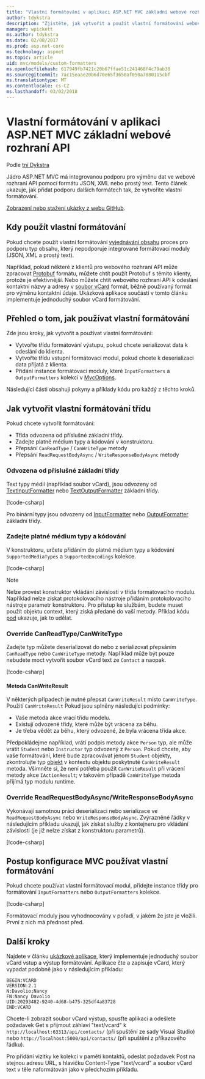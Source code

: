 ```yaml
---
title: "Vlastní formátování v aplikaci ASP.NET MVC základní webové rozhraní API"
author: tdykstra
description: "Zjistěte, jak vytvořit a použít vlastní formátování webové rozhraní API v ASP.NET Core."
manager: wpickett
ms.author: tdykstra
ms.date: 02/08/2017
ms.prod: asp.net-core
ms.technology: aspnet
ms.topic: article
uid: mvc/models/custom-formatters
ms.openlocfilehash: 617949fb7421c20b67ffae51c241468f4c79ab38
ms.sourcegitcommit: 7ac15eaae20b6d70e65f3650af050a7880115cbf
ms.translationtype: MT
ms.contentlocale: cs-CZ
ms.lasthandoff: 03/02/2018
---
```

# <a name="custom-formatters-in-aspnet-core-mvc-web-apis"></a>Vlastní formátování v aplikaci ASP.NET MVC základní webové rozhraní API

Podle [tní Dykstra](https://github.com/tdykstra)

Jádro ASP.NET MVC má integrovanou podporu pro výměnu dat ve webové rozhraní API pomocí formátu JSON, XML nebo prostý text. Tento článek ukazuje, jak přidat podporu dalších formátech tak, že vytvoříte vlastní formátování.

[Zobrazení nebo stažení ukázky z webu GitHub](https://github.com/aspnet/Docs/tree/master/aspnetcore/mvc/advanced/custom-formatters/sample).

## <a name="when-to-use-custom-formatters"></a>Kdy použít vlastní formátování

Pokud chcete použít vlastní formátování [vyjednávání obsahu](xref:mvc/models/formatting) proces pro podporu typ obsahu, který nepodporuje integrované formátovací moduly (JSON, XML a prostý text).

Například, pokud některé z klientů pro webového rozhraní API může zpracovat [Protobuf](https://github.com/google/protobuf) formátu, můžete chtít použít Protobuf s těmito klienty, protože je efektivnější.  Nebo můžete chtít webového rozhraní API k odeslání kontaktní názvy a adresy v [soubor vCard](https://wikipedia.org/wiki/VCard) formát, běžně používaný formát pro výměnu kontaktní údaje. Ukázková aplikace součástí v tomto článku implementuje jednoduchý soubor vCard formátování.

## <a name="overview-of-how-to-use-a-custom-formatter"></a>Přehled o tom, jak používat vlastní formátování

Zde jsou kroky, jak vytvořit a používat vlastní formátování:

* Vytvořte třídu formátování výstupu, pokud chcete serializovat data k odeslání do klienta.
* Vytvořte třídu vstupní formátovací modul, pokud chcete k deserializaci data přijatá z klienta. 
* Přidání instance formátovací moduly, které `InputFormatters` a `OutputFormatters` kolekcí v [MvcOptions](https://docs.microsoft.com/aspnet/core/api/microsoft.aspnetcore.mvc.mvcoptions).

Následující části obsahují pokyny a příklady kódu pro každý z těchto kroků.

## <a name="how-to-create-a-custom-formatter-class"></a>Jak vytvořit vlastní formátování třídu

Pokud chcete vytvořit formátování:

* Třída odvozena od příslušné základní třídy.
* Zadejte platné médium typy a kódování v konstruktoru.
* Přepsání `CanReadType` / `CanWriteType` metody
* Přepsání `ReadRequestBodyAsync` / `WriteResponseBodyAsync` metody
  
### <a name="derive-from-the-appropriate-base-class"></a>Odvozena od příslušné základní třídy

Text typy médií (například soubor vCard), jsou odvozeny od [TextInputFormatter](https://docs.microsoft.com/aspnet/core/api/microsoft.aspnetcore.mvc.formatters.textinputformatter) nebo [TextOutputFormatter](https://docs.microsoft.com/aspnet/core/api/microsoft.aspnetcore.mvc.formatters.textoutputformatter) základní třídy.

[!code-csharp[](custom-formatters/sample/Formatters/VcardOutputFormatter.cs?name=classdef)]

Pro binární typy jsou odvozeny od [InputFormatter](https://docs.microsoft.com/aspnet/core/api/microsoft.aspnetcore.mvc.formatters.inputformatter) nebo [OutputFormatter](https://docs.microsoft.com/aspnet/core/api/microsoft.aspnetcore.mvc.formatters.outputformatter) základní třídy.

### <a name="specify-valid-media-types-and-encodings"></a>Zadejte platné médium typy a kódování

V konstruktoru, určete přidáním do platné médium typy a kódování `SupportedMediaTypes` a `SupportedEncodings` kolekce.

[!code-csharp[](custom-formatters/sample/Formatters/VcardOutputFormatter.cs?name=ctor&highlight=3,5-6)]

> [!NOTE]  
> Nelze provést konstruktor vkládání závislostí v třída formátovacího modulu. Například nelze získat protokolovacího nástroje přidáním protokolovacího nástroje parametr konstruktoru. Pro přístup ke službám, budete muset použít objektu context, který získá předané do vaší metody. Příklad kódu [pod](#read-write) ukazuje, jak to udělat.

### <a name="override-canreadtypecanwritetype"></a>Override CanReadType/CanWriteType 

Zadejte typ můžete deserializovat do nebo z serializovat přepsáním `CanReadType` nebo `CanWriteType` metody. Například může být pouze nebudete moct vytvořit soubor vCard text ze `Contact` a naopak.

[!code-csharp[](custom-formatters/sample/Formatters/VcardOutputFormatter.cs?name=canwritetype)]

#### <a name="the-canwriteresult-method"></a>Metoda CanWriteResult

V některých případech je nutné přepsat `CanWriteResult` místo `CanWriteType`. Použití `CanWriteResult` Pokud jsou splněny následující podmínky:

  * Vaše metoda akce vrací třídu modelu.
  * Existují odvozené třídy, které může být vrácena za běhu.
  * Je třeba vědět za běhu, který odvozené, že byla vrácena třída akce.  

Předpokládejme například, vrátí podpis metody akce `Person` typ, ale může vrátit `Student` nebo `Instructor` typ odvozený z `Person`. Pokud chcete, aby vaše formátování, které bude zpracovávat jenom `Student` objekty, zkontrolujte typ [objekt](https://docs.microsoft.com/aspnet/core/api/microsoft.aspnetcore.mvc.formatters.outputformattercanwritecontext#Microsoft_AspNetCore_Mvc_Formatters_OutputFormatterCanWriteContext_Object) v kontextu objektu poskytnuté `CanWriteResult` metoda. Všimněte si, že není potřeba použít `CanWriteResult` při vrácení metody akce `IActionResult`; v takovém případě `CanWriteType` metoda přijímá typ modulu runtime.

<a id="read-write"></a>
### <a name="override-readrequestbodyasyncwriteresponsebodyasync"></a>Override ReadRequestBodyAsync/WriteResponseBodyAsync 

Vykonávají samotnou práci deserializaci nebo serializace ve `ReadRequestBodyAsync` nebo `WriteResponseBodyAsync`.  Zvýrazněné řádky v následujícím příkladu ukazují, jak získat služby z kontejneru pro vkládání závislosti (je již nelze získat z konstruktoru parametrů).

[!code-csharp[](custom-formatters/sample/Formatters/VcardOutputFormatter.cs?name=writeresponse&highlight=3-4)]

## <a name="how-to-configure-mvc-to-use-a-custom-formatter"></a>Postup konfigurace MVC používat vlastní formátování
 
Pokud chcete používat vlastní formátovací modul, přidejte instance třídy pro formátování `InputFormatters` nebo `OutputFormatters` kolekce.

[!code-csharp[](custom-formatters/sample/Startup.cs?name=mvcoptions&highlight=3-4)]

Formátovací moduly jsou vyhodnocovány v pořadí, v jakém že jste je vložili. První z nich má přednost před. 

## <a name="next-steps"></a>Další kroky

Najdete v článku [ukázkové aplikace](https://github.com/aspnet/Docs/tree/master/aspnetcore/mvc/advanced/custom-formatters/sample), který implementuje jednoduchý soubor vCard vstup a výstup formátování.  Aplikace čte a zapisuje vCard, který vypadat podobně jako v následujícím příkladu:

```
BEGIN:VCARD
VERSION:2.1
N:Davolio;Nancy
FN:Nancy Davolio
UID:20293482-9240-4d68-b475-325df4a83728
END:VCARD
```

Chcete-li zobrazit soubor vCard výstup, spusťte aplikaci a odešlete požadavek Get s přijmout záhlaví "text/vcard" k `http://localhost:63313/api/contacts/` (při spuštění ze sady Visual Studio) nebo `http://localhost:5000/api/contacts/` (při spuštění z příkazového řádku).

Pro přidání vizitky ke kolekci v paměti kontaktů, odeslat požadavek Post na stejnou adresu URL, s hlavičku Content-Type "text/vcard" a soubor vCard text v těle naformátován jako v předchozím příkladu.
